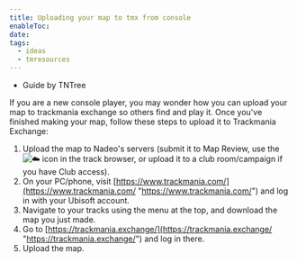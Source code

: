 ```yaml
---
title: Uploading your map to tmx from console
enableToc: 
date: 
tags:
  - ideas
  - tmresources
---
```

- Guide by TNTree

If you are a new console player, you may wonder how you can upload your map to trackmania exchange so others find and play it. Once you've finished making your map, follow these steps to upload it to Trackmania Exchange:

1. Upload the map to Nadeo's servers (submit it to Map Review, use the ![☁️](https://discord.com/assets/2dca92362bfc20b452d3.svg) icon in the track browser, or upload it to a club room/campaign if you have Club access).
2. On your PC/phone, visit [https://www.trackmania.com/](https://www.trackmania.com/ "https://www.trackmania.com/") and log in with your Ubisoft account.
3. Navigate to your tracks using the menu at the top, and download the map you just made.
4. Go to [https://trackmania.exchange/](https://trackmania.exchange/ "https://trackmania.exchange/") and log in there.
5. Upload the map.

